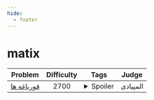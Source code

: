 ```yaml
--- 
hide:
  - footer
---
```

# matix

| Problem | Difficulty | Tags | Judge | 
| :-----: | :----: | :----: | :----: | 
|[قورباغه ها](https://quera.org/problemset/2741/)|2700|<details> <summary>Spoiler</summary> <ul><li>matix</li></ul> </details>|المپیادی|
